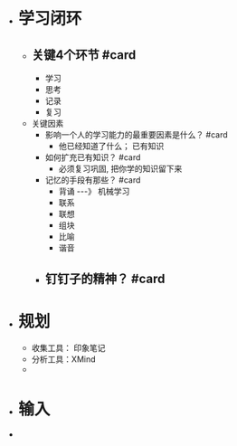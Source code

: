 - # 学习闭环
	- ## 关键4个环节 #card
		- 学习
		- 思考
		- 记录
		- 复习
	- 关键因素
		- 影响一个人的学习能力的最重要因素是什么？ #card
			- 他已经知道了什么； 已有知识
		- 如何扩充已有知识？ #card
			- 必须复习巩固, 把你学的知识留下来
		- 记忆的手段有那些？ #card
			- 背诵  ---》 机械学习
			- 联系
			- 联想
			- 组块
			- 比喻
			- 谐音
		- 钉钉子的精神？ #card
			-
- # 规划
	- 收集工具： 印象笔记
	- 分析工具：XMind
	-
- # 输入
-